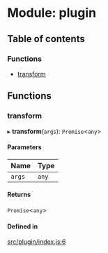 # Module: plugin

## Table of contents

### Functions

- [transform](plugin.md#transform)

## Functions

### transform

▸ **transform**(`args`): `Promise`<`any`\>

#### Parameters

| Name | Type |
| :------ | :------ |
| `args` | `any` |

#### Returns

`Promise`<`any`\>

#### Defined in

[src/plugin/index.js:6](https://github.com/inokawa/react-native-react-bridge/blob/d9b97d5/src/plugin/index.js#L6)
